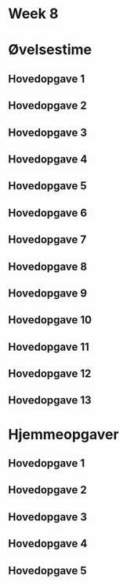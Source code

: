 # Week 8

# Øvelsestime

## Hovedopgave 1

## Hovedopgave 2

## Hovedopgave 3

## Hovedopgave 4

## Hovedopgave 5

## Hovedopgave 6

## Hovedopgave 7

## Hovedopgave 8

## Hovedopgave 9

## Hovedopgave 10

## Hovedopgave 11

## Hovedopgave 12

## Hovedopgave 13

# Hjemmeopgaver

## Hovedopgave 1

## Hovedopgave 2

## Hovedopgave 3

## Hovedopgave 4

## Hovedopgave 5